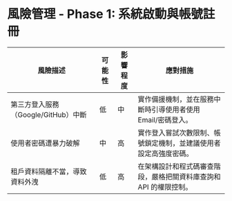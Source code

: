 
# 風險管理 - Phase 1: 系統啟動與帳號註冊

| 風險描述 | 可能性 | 影響程度 | 應對措施 |
| --- | --- | --- | --- |
| 第三方登入服務（Google/GitHub）中斷 | 低 | 中 | 實作備援機制，並在服務中斷時引導使用者使用 Email/密碼登入。 |
| 使用者密碼遭暴力破解 | 中 | 高 | 實作登入嘗試次數限制、帳號鎖定機制，並建議使用者設定高強度密碼。 |
| 租戶資料隔離不當，導致資料外洩 | 低 | 高 | 在架構設計和程式碼審查階段，嚴格把關資料庫查詢和 API 的權限控制。 |


